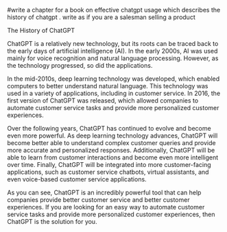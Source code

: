 #write a chapter for a book on effective chatgpt usage which describes the history of chatgpt . write as if you are a salesman selling a product


The History of ChatGPT

ChatGPT is a relatively new technology, but its roots can be traced back to the early days of artificial intelligence (AI). In the early 2000s, AI was used mainly for voice recognition and natural language processing. However, as the technology progressed, so did the applications.

In the mid-2010s, deep learning technology was developed, which enabled computers to better understand natural language. This technology was used in a variety of applications, including in customer service. In 2016, the first version of ChatGPT was released, which allowed companies to automate customer service tasks and provide more personalized customer experiences.

Over the following years, ChatGPT has continued to evolve and become even more powerful. As deep learning technology advances, ChatGPT will become better able to understand complex customer queries and provide more accurate and personalized responses. Additionally, ChatGPT will be able to learn from customer interactions and become even more intelligent over time. Finally, ChatGPT will be integrated into more customer-facing applications, such as customer service chatbots, virtual assistants, and even voice-based customer service applications.

As you can see, ChatGPT is an incredibly powerful tool that can help companies provide better customer service and better customer experiences. If you are looking for an easy way to automate customer service tasks and provide more personalized customer experiences, then ChatGPT is the solution for you.
